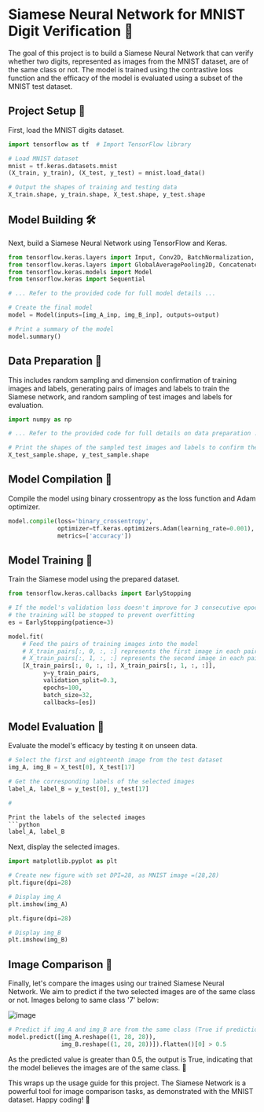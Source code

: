 # Siamese Neural Network for MNIST Digit Verification 🔢

The goal of this project is to build a Siamese Neural Network that can verify whether two digits, represented as images from the MNIST dataset, are of the same class or not. The model is trained using the contrastive loss function and the efficacy of the model is evaluated using a subset of the MNIST test dataset.

## Project Setup 🚀

First, load the MNIST digits dataset.

```python
import tensorflow as tf  # Import TensorFlow library

# Load MNIST dataset
mnist = tf.keras.datasets.mnist
(X_train, y_train), (X_test, y_test) = mnist.load_data()

# Output the shapes of training and testing data
X_train.shape, y_train.shape, X_test.shape, y_test.shape
```

## Model Building 🛠️

Next, build a Siamese Neural Network using TensorFlow and Keras.

```python
from tensorflow.keras.layers import Input, Conv2D, BatchNormalization, ReLU, Reshape, Dense
from tensorflow.keras.layers import GlobalAveragePooling2D, Concatenate
from tensorflow.keras.models import Model
from tensorflow.keras import Sequential

# ... Refer to the provided code for full model details ...

# Create the final model
model = Model(inputs=[img_A_inp, img_B_inp], outputs=output)

# Print a summary of the model
model.summary()
```

## Data Preparation 🎲

This includes random sampling and dimension confirmation of training images and labels, generating pairs of images and labels to train the Siamese network, and random sampling of test images and labels for evaluation.

```python
import numpy as np

# ... Refer to the provided code for full details on data preparation ...

# Print the shapes of the sampled test images and labels to confirm their dimensions
X_test_sample.shape, y_test_sample.shape
```

## Model Compilation 🔄

Compile the model using binary crossentropy as the loss function and Adam optimizer.

```python
model.compile(loss='binary_crossentropy',
              optimizer=tf.keras.optimizers.Adam(learning_rate=0.001),
              metrics=['accuracy'])
```

## Model Training 💪

Train the Siamese model using the prepared dataset.

```python
from tensorflow.keras.callbacks import EarlyStopping

# If the model's validation loss doesn't improve for 3 consecutive epochs, 
# the training will be stopped to prevent overfitting
es = EarlyStopping(patience=3)

model.fit(
    # Feed the pairs of training images into the model
    # X_train_pairs[:, 0, :, :] represents the first image in each pair
    # X_train_pairs[:, 1, :, :] represents the second image in each pair
    [X_train_pairs[:, 0, :, :], X_train_pairs[:, 1, :, :]],
          y=y_train_pairs,
          validation_split=0.3, 
          epochs=100,
          batch_size=32,
          callbacks=[es])
```

## Model Evaluation 👀

Evaluate the model's efficacy by testing it on unseen data.

```python
# Select the first and eighteenth image from the test dataset
img_A, img_B = X_test[0], X_test[17]

# Get the corresponding labels of the selected images
label_A, label_B = y_test[0], y_test[17]

#

Print the labels of the selected images
```python
label_A, label_B
```

Next, display the selected images.
```python
import matplotlib.pyplot as plt

# Create new figure with set DPI=28, as MNIST image =(28,28)
plt.figure(dpi=28)

# Display img_A
plt.imshow(img_A)

plt.figure(dpi=28)

# Display img_B
plt.imshow(img_B)
```

## Image Comparison 📸

Finally, let's compare the images using our trained Siamese Neural Network. We aim to predict if the two selected images are of the same class or not.
Images belong to same class '7' below:

![image](https://github.com/Aditya-NeuralNetNinja/Flagship-Projects/assets/108260519/d32d7b8c-05e5-4d27-903c-afe5d6966b78)


```python
# Predict if img_A and img_B are from the same class (True if prediction > 0.5)
model.predict([img_A.reshape((1, 28, 28)), 
               img_B.reshape((1, 28, 28))]).flatten()[0] > 0.5
```

As the predicted value is greater than 0.5, the output is True, indicating that the model believes the images are of the same class. 🎉

This wraps up the usage guide for this project. The Siamese Network is a powerful tool for image comparison tasks, as demonstrated with the MNIST dataset. Happy coding! 🚀

